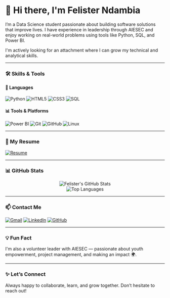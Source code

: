 # 👋 Hi there, I'm Felister Ndambia

I’m a Data Science student passionate about building software solutions that improve lives. I have experience in leadership through AIESEC and enjoy working on real-world problems using tools like Python, SQL, and Power BI.

I'm actively looking for an attachment where I can grow my technical and analytical skills.


---

### 🛠️ Skills & Tools

#### 🧠 Languages  
![Python](https://img.shields.io/badge/Python-3776AB?style=for-the-badge&logo=python&logoColor=white) ![HTML5](https://img.shields.io/badge/HTML5-E34F26?style=for-the-badge&logo=html5&logoColor=white) ![CSS3](https://img.shields.io/badge/CSS3-1572B6?style=for-the-badge&logo=css3&logoColor=white) ![SQL](https://img.shields.io/badge/SQL-4479A1?style=for-the-badge&logo=postgresql&logoColor=white)

#### 📊 Tools & Platforms  
![Power BI](https://img.shields.io/badge/PowerBI-F2C811?style=for-the-badge&logo=powerbi&logoColor=black) ![Git](https://img.shields.io/badge/Git-F05032?style=for-the-badge&logo=git&logoColor=white) ![GitHub](https://img.shields.io/badge/GitHub-181717?style=for-the-badge&logo=github&logoColor=white) ![Linux](https://img.shields.io/badge/Linux-FCC624?style=for-the-badge&logo=linux&logoColor=black)

---

### 📄 My Resume

[![Resume](https://img.shields.io/badge/Resume-View-orange?style=for-the-badge&logo=adobeacrobatreader&logoColor=white)](https://drive.google.com/file/d/1lulCtIUsM7wv6UDILMka2MlsCe1nIPsF/view?usp=sharing)


---

### 📊 GitHub Stats

<div align="center">

![Felister's GitHub Stats](https://github-readme-stats.vercel.app/api?username=felisterndambia&show_icons=true&theme=radical)  
![Top Languages](https://github-readme-stats.vercel.app/api/top-langs/?username=felisterndambia&layout=compact&theme=radical)

</div>

---
### 📫 Contact Me

[![Gmail](https://img.shields.io/badge/Email-ndambiafelister@gmail.com-red?style=for-the-badge&logo=gmail&logoColor=white)](mailto:ndambiafelister@gmail.com) [![LinkedIn](https://img.shields.io/badge/LinkedIn-FelisterNdambia-blue?style=for-the-badge&logo=linkedin)](https://www.linkedin.com/in/felister-ndambia-015732321/) [![GitHub](https://img.shields.io/badge/GitHub-FelisterNdambia-black?style=for-the-badge&logo=github)](https://github.com/felisterndambia)

---

### 💡 Fun Fact

I'm also a volunteer leader with AIESEC — passionate about youth empowerment, project management, and making an impact 🌍.

---

### ✨ Let’s Connect

Always happy to collaborate, learn, and grow together. Don’t hesitate to reach out!




